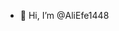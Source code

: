 - 👋 Hi, I’m @AliEfe1448

<!---
AliEfe1448/AliEfe1448 is a ✨ special ✨ repository because its `README.md` (this file) appears on your GitHub profile.
You can click the Preview link to take a look at your changes.
--->
